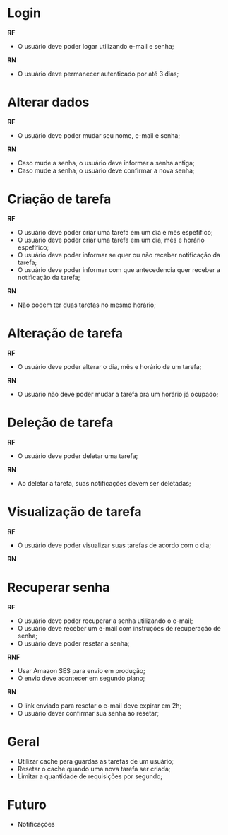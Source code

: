 # Login

**RF**

- O usuário deve poder logar utilizando e-mail e senha;

**RN**

- O usuário deve permanecer autenticado por até 3 dias;

# Alterar dados

**RF**

- O usuário deve poder mudar seu nome, e-mail e senha;

**RN**

- Caso mude a senha, o usuário deve informar a senha antiga;
- Caso mude a senha, o usuário deve confirmar a nova senha;

# Criação de tarefa

**RF**

- O usuário deve poder criar uma tarefa em um dia e mês espefífico;
- O usuário deve poder criar uma tarefa em um dia, mês e horário espefífico;
- O usuário deve poder informar se quer ou não receber notificação da tarefa;
- O usuário deve poder informar com que antecedencia quer receber a notificação da tarefa;

**RN**

- Não podem ter duas tarefas no mesmo horário;

# Alteração de tarefa

**RF**

- O usuário deve poder alterar o dia, mês e horário de um tarefa;

**RN**

- O usuário não deve poder mudar a tarefa pra um horário já ocupado;

# Deleção de tarefa

**RF**

- O usuário deve poder deletar uma tarefa;

**RN**

- Ao deletar a tarefa, suas notificações devem ser deletadas;

# Visualização de tarefa

**RF**

- O usuário deve poder visualizar suas tarefas de acordo com o dia;

**RN**

# Recuperar senha

**RF**

- O usuário deve poder recuperar a senha utilizando o e-mail;
- O usuário deve receber um e-mail com instruções de recuperação de senha;
- O usuário deve poder resetar a senha;

**RNF**

- Usar Amazon SES para envio em produção;
- O envio deve acontecer em segundo plano;

**RN**

- O link enviado para resetar o e-mail deve expirar em 2h;
- O usuário dever confirmar sua senha ao resetar;

# Geral

- Utilizar cache para guardas as tarefas de um usuário;
- Resetar o cache quando uma nova tarefa ser criada;
- Limitar a quantidade de requisições por segundo;

# Futuro

- Notificações